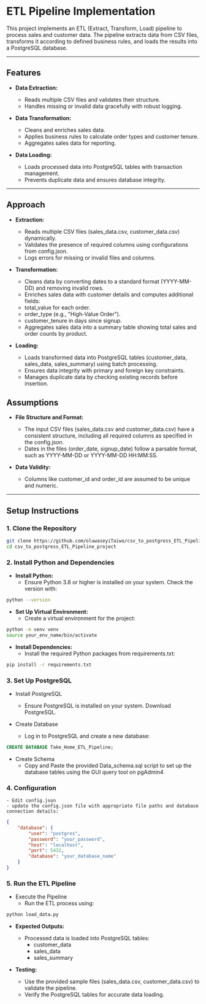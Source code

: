 # ETL Pipeline Implementation

This project implements an ETL (Extract, Transform, Load) pipeline to process sales and customer data. The pipeline extracts data from CSV files, transforms it according to defined business rules, and loads the results into a PostgreSQL database.

---

## Features
- **Data Extraction:**
  - Reads multiple CSV files and validates their structure.
  - Handles missing or invalid data gracefully with robust logging.

- **Data Transformation:**
  - Cleans and enriches sales data.
  - Applies business rules to calculate order types and customer tenure.
  - Aggregates sales data for reporting.

- **Data Loading:**
  - Loads processed data into PostgreSQL tables with transaction management.
  - Prevents duplicate data and ensures database integrity.

---
## Approach
- **Extraction:**
  - Reads multiple CSV files (sales_data.csv, customer_data.csv) dynamically.
  - Validates the presence of required columns using configurations from config.json.
  - Logs errors for missing or invalid files and columns.

- **Transformation:**
  - Cleans data by converting dates to a standard format (YYYY-MM-DD) and removing invalid rows.
  - Enriches sales data with customer details and computes additional fields:
  - total_value for each order.
  - order_type (e.g., "High-Value Order").
  - customer_tenure in days since signup.
  - Aggregates sales data into a summary table showing total sales and order counts by product.

- **Loading:**
  - Loads transformed data into PostgreSQL tables (customer_data, sales_data, sales_summary) using batch processing.
  - Ensures data integrity with primary and foreign key constraints.
  - Manages duplicate data by checking existing records before insertion.

## Assumptions

- **File Structure and Format:**
  - The input CSV files (sales_data.csv and customer_data.csv) have a consistent structure, including all required columns as specified in the config.json.
  - Dates in the files (order_date, signup_date) follow a parsable format, such as YYYY-MM-DD or YYYY-MM-DD HH:MM:SS.

- **Data Validity:**
  - Columns like customer_id and order_id are assumed to be unique and numeric.
---
## Setup Instructions

### 1. Clone the Repository
```bash
git clone https://github.com/oluwaseyiTaiwo/csv_to_postgress_ETL_Pipeline_project.git
cd csv_to_postgress_ETL_Pipeline_project
```

### 2. Install Python and Dependencies
- **Install Python:**
  - Ensure Python 3.8 or higher is installed on your system. Check the version with:
```bash
python --version
```

- **Set Up Virtual Environment:**
  - Create a virtual environment for the project:
```bash
python -m venv venv
source your_env_name/bin/activate
```

- **Install Dependencies:**
  - Install the required Python packages from requirements.txt:
```bash
pip install -r requirements.txt
```

### 3. Set Up PostgreSQL
- Install PostgreSQL
  - Ensure PostgreSQL is installed on your system. Download PostgreSQL.

- Create Database
  - Log in to PostgreSQL and create a new database:

```sql
CREATE DATABASE Take_Home_ETL_Pipeline;
```
- Create Schema
  - Copy and Paste the provided Data_schema.sql script to set up the database tables using the GUI query tool on pgAdmin4

###  4. Configuration
    - Edit config.json
    - update the config.json file with appropriate file paths and database connection details:

```json
{
    "database": {
        "user": "postgres",
        "password": "your_password",
        "host": "localhost",
        "port": 5432,
        "database": "your_database_name"
    }
}
```

###  5. Run the ETL Pipeline
- Execute the Pipeline
  - Run the ETL process using:
```bash
python load_data.py
```


- **Expected Outputs:**
  - Processed data is loaded into PostgreSQL tables:
    - customer_data
    - sales_data
    - sales_summary

- **Testing:**
    - Use the provided sample files (sales_data.csv, customer_data.csv) to validate the pipeline.
    - Verify the PostgreSQL tables for accurate data loading.